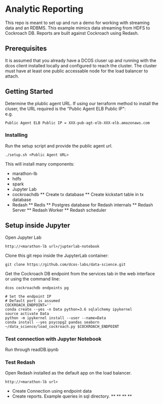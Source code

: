 # Analytic Reporting

This repo is meant to set up and run a demo for working with streaming data and an RDBMS. This example mimics data streaming from HDFS to Cockroach DB. Reports are built against Cockroach using Redash.

## Prerequisites

It is assumed that you already have a DCOS cluser up and running with the dcos client installed locally and configured to reach the cluster. The cluster must have at least one public accessable node for the load balancer to attach.


## Getting Started

Determine the plublic agent URL. If using our terraform method to install the cluser, the URL required is the "Public Agent ELB Public IP":
<br> e.g.

```
Public Agent ELB Public IP = XXX-pub-agt-elb-XXX-elb.amazonaws.com
```

### Installing

Run the setup script and provide the public agent url.

```
./setup.sh <Public Agent URL>
```

This will install many components:
* marathon-lb
* hdfs
* spark
* Jupyter Lab
* cockroachdb
** Create tx database
** Create kickstart table in tx database
* Redash
** Redis
** Postgres database for Redash internals
** Redash Server
** Redash Worker
** Redash scheduler


## Setup inside Jupyter
Open Jupyter Lab
```
http://<marathon-lb url>/jupterlab-notebook
```

Clone this git repo inside the JupyterLab container:
```
git clone https://github.com/dcos-labs/data-science.git
```

Get the Cockroach DB endpoint from the services tab in the web interface or using the command line:
```
dcos cockroachdb endpoints pg
```

```
# Set the endpoint IP
# Default port is assumed
COCKROACH_ENDPOINT=''
conda create --yes -n Data python=3.6 sqlalchemy ipykernel
source activate Data
python -m ipykernel install --user --name=Data
conda install --yes psycopg2 pandas seaborn
~/data_science/load_cockroach.py $COCKROACH_ENDPOINT
```

### Test connection with Jupyter Notebook
Run through readDB.ipynb

### Test Redash
Open Redash installed as the default app on the load balancer.
```
http://<marathon-lb url>
```
* Create Connection using endpoint data
* Create reports. Example queries in sql directory.
** 
** 
** 
** 
